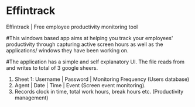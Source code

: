 # Effintrack
Effintrack | Free employee productivity monitoring tool

#This windows based app aims at helping you track your employees' productivity through capturing active screen hours as well as the applications/ windows they have been working on.

#The application has a simple and self explanatory UI. The file reads from and writes to total of 3 google sheers.
1. Sheet 1: Username | Password | Monitoring Frequency (Users database)
2. Agent | Date | Time | Event (Screen event monitoring).
3. Records clock in time, total work hours, break hours etc. (Productivity management)


